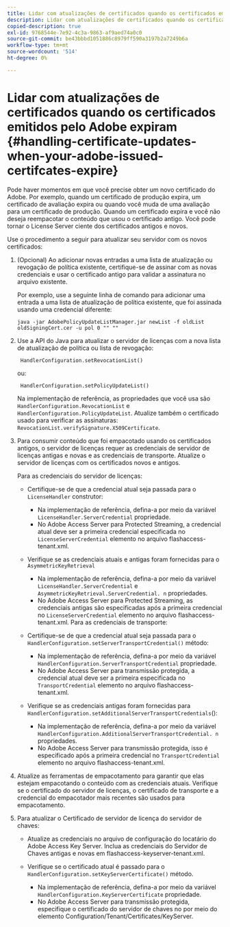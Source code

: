 ```yaml
---
title: Lidar com atualizações de certificados quando os certificados emitidos pelo Adobe expiram
description: Lidar com atualizações de certificados quando os certificados emitidos pelo Adobe expiram
copied-description: true
exl-id: 9768544e-7e92-4c3a-9863-af9aed74a0c0
source-git-commit: be43bbbd1051886c8979ff590a3197b2a7249b6a
workflow-type: tm+mt
source-wordcount: '514'
ht-degree: 0%

---
```


# Lidar com atualizações de certificados quando os certificados emitidos pelo Adobe expiram {#handling-certificate-updates-when-your-adobe-issued-certifcates-expire}

Pode haver momentos em que você precise obter um novo certificado do Adobe. Por exemplo, quando um certificado de produção expira, um certificado de avaliação expira ou quando você muda de uma avaliação para um certificado de produção. Quando um certificado expira e você não deseja reempacotar o conteúdo que usou o certificado antigo. Você pode tornar o License Server ciente dos certificados antigos e novos.

Use o procedimento a seguir para atualizar seu servidor com os novos certificados:

1. (Opcional) Ao adicionar novas entradas a uma lista de atualização ou revogação de política existente, certifique-se de assinar com as novas credenciais e usar o certificado antigo para validar a assinatura no arquivo existente.

   Por exemplo, use a seguinte linha de comando para adicionar uma entrada a uma lista de atualização de política existente, que foi assinada usando uma credencial diferente:

   ```
   java -jar AdobePolicyUpdateListManager.jar newList -f oldList oldSigningCert.cer -u pol 0 "" ""
   ```

1. Use a API do Java para atualizar o servidor de licenças com a nova lista de atualização de política ou lista de revogação:

   ```
    HandlerConfiguration.setRevocationList() 
   ```

   ou:

   ```
    HandlerConfiguration.setPolicyUpdateList()
   ```

   Na implementação de referência, as propriedades que você usa são `HandlerConfiguration.RevocationList` e `HandlerConfiguration.PolicyUpdateList`. Atualize também o certificado usado para verificar as assinaturas: `RevocationList.verifySignature.X509Certificate`.

1. Para consumir conteúdo que foi empacotado usando os certificados antigos, o servidor de licenças requer as credenciais de servidor de licenças antigas e novas e as credenciais de transporte. Atualize o servidor de licenças com os certificados novos e antigos.

   Para as credenciais do servidor de licenças:

   * Certifique-se de que a credencial atual seja passada para o `LicenseHandler` construtor:

      * Na implementação de referência, defina-a por meio da variável `LicenseHandler.ServerCredential` propriedade.
      * No Adobe Access Server para Protected Streaming, a credencial atual deve ser a primeira credencial especificada no `LicenseServerCredential` elemento no arquivo flashaccess-tenant.xml.
   * Verifique se as credenciais atuais e antigas foram fornecidas para o `AsymmetricKeyRetrieval`

      * Na implementação de referência, defina-a por meio da variável `LicenseHandler.ServerCredential` e `AsymmetricKeyRetrieval.ServerCredential. n` propriedades.
      * No Adobe Access Server para Protected Streaming, as credenciais antigas são especificadas após a primeira credencial no `LicenseServerCredential` elemento no arquivo flashaccess-tenant.xml.
   Para as credenciais de transporte:

   * Certifique-se de que a credencial atual seja passada para o `HandlerConfiguration.setServerTransportCredential()` método:

      * Na implementação de referência, defina-a por meio da variável `HandlerConfiguration.ServerTransportCredential` propriedade.
      * No Adobe Access Server para transmissão protegida, a credencial atual deve ser a primeira especificada no `TransportCredential` elemento no arquivo flashaccess-tenant.xml.
   * Verifique se as credenciais antigas foram fornecidas para `HandlerConfiguration.setAdditionalServerTransportCredentials`():

      * Na implementação de referência, defina-a por meio da variável `HandlerConfiguration.AdditionalServerTransportCredential. n` propriedades.
      * No Adobe Access Server para transmissão protegida, isso é especificado após a primeira credencial no `TransportCredential` elemento no arquivo flashaccess-tenant.xml.




1. Atualize as ferramentas de empacotamento para garantir que elas estejam empacotando o conteúdo com as credenciais atuais. Verifique se o certificado do servidor de licenças, o certificado de transporte e a credencial do empacotador mais recentes são usados para empacotamento.
1. Para atualizar o Certificado de servidor de licença do servidor de chaves:

   * Atualize as credenciais no arquivo de configuração do locatário do Adobe Access Key Server. Inclua as credenciais do Servidor de Chaves antigas e novas em flashaccess-keyserver-tenant.xml.
   * Verifique se o certificado atual é passado para o `HandlerConfiguration.setKeyServerCertificate()` método.

      * Na implementação de referência, defina-a por meio da variável `HandlerConfiguration.KeyServerCertificate` propriedade.
      * No Adobe Access Server para transmissão protegida, especifique o certificado do servidor de chaves no por meio do elemento Configuration/Tenant/Certificates/KeyServer.
